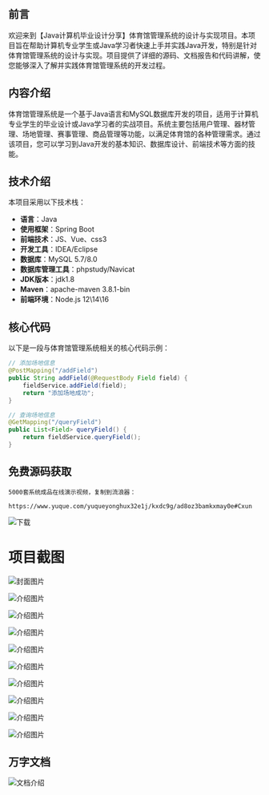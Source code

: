 ## 前言

欢迎来到【Java计算机毕业设计分享】体育馆管理系统的设计与实现项目。本项目旨在帮助计算机专业学生或Java学习者快速上手并实践Java开发，特别是针对体育馆管理系统的设计与实现。项目提供了详细的源码、文档报告和代码讲解，使您能够深入了解并实践体育馆管理系统的开发过程。

## 内容介绍

体育馆管理系统是一个基于Java语言和MySQL数据库开发的项目，适用于计算机专业学生的毕业设计或Java学习者的实战项目。系统主要包括用户管理、器材管理、场地管理、赛事管理、商品管理等功能，以满足体育馆的各种管理需求。通过该项目，您可以学习到Java开发的基本知识、数据库设计、前端技术等方面的技能。

## 技术介绍

本项目采用以下技术栈：

- **语言**：Java
- **使用框架**：Spring Boot
- **前端技术**：JS、Vue、css3
- **开发工具**：IDEA/Eclipse
- **数据库**：MySQL 5.7/8.0
- **数据库管理工具**：phpstudy/Navicat
- **JDK版本**：jdk1.8
- **Maven**：apache-maven 3.8.1-bin
- **前端环境**：Node.js 12\14\16

## 核心代码

以下是一段与体育馆管理系统相关的核心代码示例：

```java
// 添加场地信息
@PostMapping("/addField")
public String addField(@RequestBody Field field) {
    fieldService.addField(field);
    return "添加场地成功";
}

// 查询场地信息
@GetMapping("/queryField")
public List<Field> queryField() {
    return fieldService.queryField();
}
```

## 免费源码获取

```
5000套系统成品在线演示视频，复制到流浪器： 
```
```
https://www.yuque.com/yuqueyonghux32e1j/kxdc9g/ad8oz3bamkxmay0e#Cxun
```
![下载](https://img12.360buyimg.com/ddimg/jfs/t1/339687/11/1349/28408/68ad865fF412d7877/adaa650483a100f2.jpg)

# 项目截图

![封面图片](https://img14.360buyimg.com/ddimg/jfs/t1/309773/3/26393/158857/689db143F9d977d75/380f8b49d1b6b5a7.jpg)

![介绍图片](https://img13.360buyimg.com/ddimg/jfs/t1/292874/14/26016/39992/689db120F4fb78c42/b417045df772768d.jpg)

![介绍图片](https://img11.360buyimg.com/ddimg/jfs/t1/316028/10/25939/105432/689db121F9a994664/eebc655d138b6a27.jpg)

![介绍图片](https://img12.360buyimg.com/ddimg/jfs/t1/314769/18/26470/55911/689db122F0ba66169/e88a6f2d45cc60a5.jpg)

![介绍图片](https://img10.360buyimg.com/ddimg/jfs/t1/311234/11/26151/58994/689db122F4b829202/6f133b27d744bfcb.jpg)

![介绍图片](https://img12.360buyimg.com/ddimg/jfs/t1/317143/6/24772/47324/689db123F8eb6c65c/db436c85f5fd5ea4.jpg)

![介绍图片](https://img11.360buyimg.com/ddimg/jfs/t1/311453/1/26577/45978/689db123Fc6e9436c/b330e2db10274732.jpg)

![介绍图片](https://img10.360buyimg.com/ddimg/jfs/t1/292759/32/26402/45673/689db124F347801bc/50b6319cdc488763.jpg)

![介绍图片](https://img12.360buyimg.com/ddimg/jfs/t1/328008/21/4350/91638/689db125F5bc8830f/274c326f0c8bb2fb.jpg)

![介绍图片](https://img14.360buyimg.com/ddimg/jfs/t1/313656/18/25953/46818/689db125F6f49c290/a3e23a8d3955ae05.jpg)


## 万字文档
![文档介绍](https://img14.360buyimg.com/ddimg/jfs/t1/338393/1/3576/156947/68b1ad0cF74dc525c/ff9cd6c574295685.jpg)
